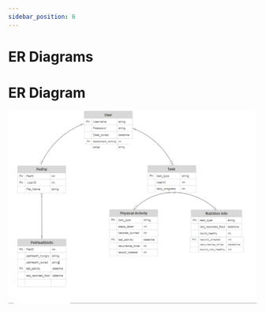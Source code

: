 ```yaml
---
sidebar_position: 6
---
```


ER Diagrams
=============================

# ER Diagram
![ER Diagram](./img/database_design.jpg)